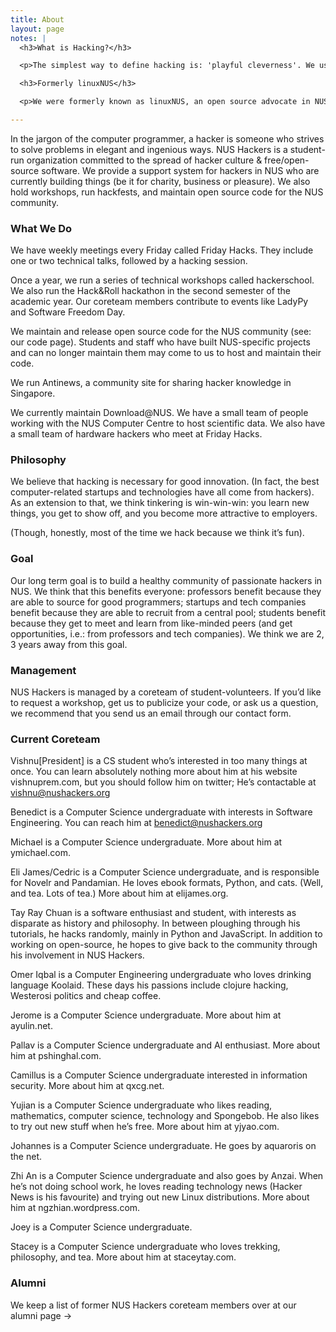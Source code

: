 ```yaml
---
title: About
layout: page
notes: |
  <h3>What is Hacking?</h3>

  <p>The simplest way to define hacking is: 'playful cleverness'. We usually take it to mean the act of creating interesting software, but 'playful cleverness' may be applied to all sorts of things: life, music, hardware, food. More on this →</p>

  <h3>Formerly linuxNUS</h3>

  <p>We were formerly known as linuxNUS, an open source advocate in NUS. We have since changed our name to reflect the shifting nature of our organization: we now spend more time promoting hacking, programming-for-fun, and free/open-source-software use in the NUS community. More on the name change →</p>

---
```


In the jargon of the computer programmer, a hacker is someone who strives to solve problems in elegant and ingenious ways. NUS Hackers is a student-run organization committed to the spread of hacker culture & free/open-source software. We provide a support system for hackers in NUS who are currently building things (be it for charity, business or pleasure). We also hold workshops, run hackfests, and maintain open source code for the NUS community.

### What We Do

We have weekly meetings every Friday called Friday Hacks. They include one or two technical talks, followed by a hacking session.

Once a year, we run a series of technical workshops called hackerschool. We also run the Hack&Roll hackathon in the second semester of the academic year. Our coreteam members contribute to events like LadyPy and Software Freedom Day.

We maintain and release open source code for the NUS community (see: our code page). Students and staff who have built NUS-specific projects and can no longer maintain them may come to us to host and maintain their code.

We run Antinews, a community site for sharing hacker knowledge in Singapore.

We currently maintain Download@NUS. We have a small team of people working with the NUS Computer Centre to host scientific data. We also have a small team of hardware hackers who meet at Friday Hacks.

### Philosophy

We believe that hacking is necessary for good innovation. (In fact, the best computer-related startups and technologies have all come from hackers). As an extension to that, we think tinkering is win-win-win: you learn new things, you get to show off, and you become more attractive to employers.

(Though, honestly, most of the time we hack because we think it’s fun).

### Goal

Our long term goal is to build a healthy community of passionate hackers in NUS. We think that this benefits everyone: professors benefit because they are able to source for good programmers; startups and tech companies benefit because they are able to recruit from a central pool; students benefit because they get to meet and learn from like-minded peers (and get opportunities, i.e.: from professors and tech companies). We think we are 2, 3 years away from this goal.

### Management

NUS Hackers is managed by a coreteam of student-volunteers. If you’d like to request a workshop, get us to publicize your code, or ask us a question, we recommend that you send us an email through our contact form.

### Current Coreteam

Vishnu[President] is a CS student who’s interested in too many things at once. You can learn absolutely nothing more about him at his website vishnuprem.com, but you should follow him on twitter; He’s contactable at vishnu@nushackers.org

Benedict is a Computer Science undergraduate with interests in Software Engineering. You can reach him at benedict@nushackers.org

Michael is a Computer Science undergraduate. More about him at ymichael.com.

Eli James/Cedric is a Computer Science undergraduate, and is responsible for Novelr and Pandamian. He loves ebook formats, Python, and cats. (Well, and tea. Lots of tea.) More about him at elijames.org.

Tay Ray Chuan is a software enthusiast and student, with interests as disparate as history and philosophy. In between ploughing through his tutorials, he hacks randomly, mainly in Python and JavaScript. In addition to working on open-source, he hopes to give back to the community through his involvement in NUS Hackers.

Omer Iqbal is a Computer Engineering undergraduate who loves drinking language Koolaid. These days his passions include clojure hacking, Westerosi politics and cheap coffee.

Jerome is a Computer Science undergraduate. More about him at ayulin.net.

Pallav is a Computer Science undergraduate and AI enthusiast. More about him at pshinghal.com.

Camillus is a Computer Science undergraduate interested in information security. More about him at qxcg.net.

Yujian is a Computer Science undergraduate who likes reading, mathematics, computer science, technology and Spongebob. He also likes to try out new stuff when he’s free. More about him at yjyao.com.

Johannes is a Computer Science undergraduate. He goes by aquaroris on the net.

Zhi An  is a Computer Science undergraduate and also goes by Anzai. When he’s not doing school work, he loves reading technology news (Hacker News is his favourite) and trying out new Linux distributions. More about him at ngzhian.wordpress.com.

Joey is a Computer Science undergraduate.

Stacey is a Computer Science undergraduate who loves trekking, philosophy, and tea. More about him at staceytay.com.

### Alumni

We keep a list of former NUS Hackers coreteam members over at our alumni page →